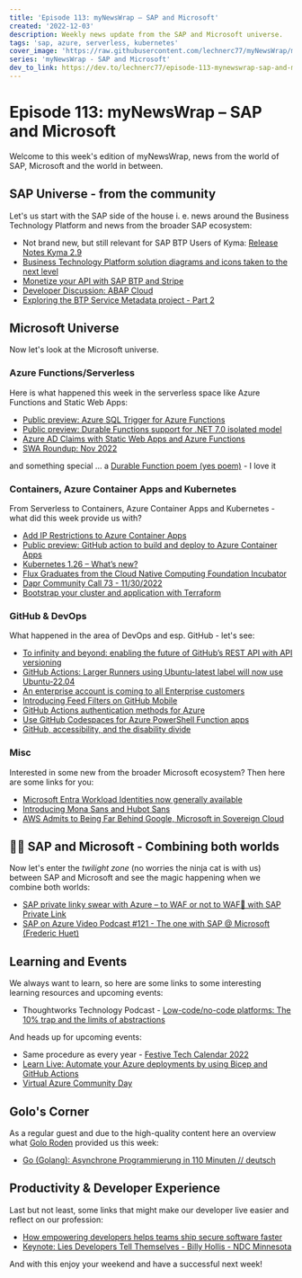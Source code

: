 ```yaml
---
title: 'Episode 113: myNewsWrap – SAP and Microsoft'
created: '2022-12-03'
description: Weekly news update from the SAP and Microsoft universe.
tags: 'sap, azure, serverless, kubernetes'
cover_image: 'https://raw.githubusercontent.com/lechnerc77/myNewsWrap/main/episodes/cover-images/episode113small.png'
series: 'myNewsWrap - SAP and Microsoft'
dev_to_link: https://dev.to/lechnerc77/episode-113-mynewswrap-sap-and-microsoft-35id
---
```


# Episode 113: myNewsWrap – SAP and Microsoft

Welcome to this week's edition of myNewsWrap, news from the world of SAP, Microsoft and the world in between.

## SAP Universe - from the community

Let's us start with the SAP side of the house i. e. news around the Business Technology Platform and news from the broader SAP ecosystem:

* Not brand new, but still relevant for SAP BTP Users of Kyma: [Release Notes Kyma 2.9](https://kyma-project.io/blog/2022/11/22/release-notes-29)
* [Business Technology Platform solution diagrams and icons taken to the next level](https://blogs.sap.com/2022/11/26/business-technology-platform-solution-diagrams-and-icons-taken-to-the-next-level/)
* [Monetize your API with SAP BTP and Stripe](https://blogs.sap.com/2022/12/01/monetize-your-api-with-sap-btp-and-stripe/)
* [Developer Discussion: ABAP Cloud](https://youtu.be/zcQsG_ett7k)
* [Exploring the BTP Service Metadata project - Part 2](https://youtu.be/hhhT1I7se3g)

## Microsoft Universe

Now let's look at the Microsoft universe.

### Azure Functions/Serverless

Here is what happened this week in the serverless space like Azure Functions and Static Web Apps:

* [Public preview: Azure SQL Trigger for Azure Functions](https://azure.microsoft.com/updates/public-preview-azure-sql-trigger-for-azure-functions-2/)
* [Public preview: Durable Functions support for .NET 7.0 isolated model](https://azure.microsoft.com/updates/public-preview-durable-functions-support-for-net-70-isolated-model/)
* [Azure AD Claims with Static Web Apps and Azure Functions](https://blog.johnnyreilly.com/2022/11/17/azure-ad-claims-static-web-apps-azure-functions)
* [SWA Roundup: Nov 2022](https://www.azurestaticwebapps.dev/blog/roundup-2022-nov)

and something special ... a [Durable Function poem (yes poem)](https://twitter.com/davidjustodavid/status/1598517002091778048) - I love it

### Containers, Azure Container Apps and Kubernetes

From Serverless to Containers, Azure Container Apps and Kubernetes - what did this week provide us with?

* [Add IP Restrictions to Azure Container Apps](https://samcogan.com/azure-container-apps-ip-restrictions/)
* [Public preview: GitHub action to build and deploy to Azure Container Apps](https://azure.microsoft.com/updates/public-preview-github-action-to-build-and-deploy-to-azure-container-apps/)
* [Kubernetes 1.26 – What’s new?](https://sysdig.com/blog/kubernetes-1-26-whats-new/)
* [Flux Graduates from the Cloud Native Computing Foundation Incubator](https://www.cncf.io/announcements/2022/11/30/flux-graduates-from-cncf-incubator/)
* [Dapr Community Call 73 - 11/30/2022](https://youtu.be/agBNoCeeHEg)
* [Bootstrap your cluster and application with Terraform](https://youtu.be/dQJIc_ErPSs)

### GitHub & DevOps

What happened in the area of DevOps and esp. GitHub - let's see:

* [To infinity and beyond: enabling the future of GitHub’s REST API with API versioning](https://github.blog/2022-11-28-to-infinity-and-beyond-enabling-the-future-of-githubs-rest-api-with-api-versioning/)
* [GitHub Actions: Larger Runners using Ubuntu-latest label will now use Ubuntu-22.04](https://github.blog/changelog/2022-12-01-github-actions-larger-runners-using-ubuntu-latest-label-will-now-use-ubuntu-22-04/)
* [An enterprise account is coming to all Enterprise customers](https://github.blog/2022-12-01-an-enterprise-account-is-coming-to-all-enterprise-customers/)
* [Introducing Feed Filters on GitHub Mobile](https://github.blog/changelog/2022-11-30-introducing-feed-filters-on-github-mobile/)
* [GitHub Actions authentication methods for Azure](https://dev.to/pwd9000/bk-1iij)
* [Use GitHub Codespaces for Azure PowerShell Function apps](https://4bes.nl/2022/11/13/use-github-codespaces-for-azure-powershell-function-apps/)
* [GitHub, accessibility, and the disability divide](https://github.blog/2022-12-02-github-accessibility-and-the-disability-divide/)

### Misc

Interested in some new from the broader Microsoft ecosystem? Then here are some links for you:

* [Microsoft Entra Workload Identities now generally available](https://techcommunity.microsoft.com/t5/microsoft-entra-azure-ad-blog/microsoft-entra-workload-identities-now-generally-available/ba-p/3402815)
* [Introducing Mona Sans and Hubot Sans](https://github.blog/2022-12-02-introducing-mona-sans-and-hubot-sans/)
* [AWS Admits to Being Far Behind Google, Microsoft in Sovereign Cloud](https://accelerationeconomy.com/cloud-wars/aws-admits-to-being-far-behind-google-microsoft-in-sovereign-cloud/)

## 🐱‍👤 SAP and Microsoft - Combining both worlds

Now let's enter the _twilight zone_ (no worries the ninja cat is with us) between SAP and Microsoft and see the magic happening when we combine both worlds:

* [SAP private linky swear with Azure – to WAF or not to WAF🐶 with SAP Private Link](https://blogs.sap.com/2022/11/30/sap-private-linky-swear-with-azure-to-waf-or-not-to-waf%f0%9f%90%b6-with-sap-private-link/)
* [SAP on Azure Video Podcast #121 - The one with SAP @ Microsoft (Frederic Huet)](https://youtu.be/XJtAwD6SfXg)

## Learning and Events

We always want to learn, so here are some links to some interesting learning resources and upcoming events:

* Thoughtworks Technology Podcast - [Low-code/no-code platforms: The 10% trap and the limits of abstractions](https://podcasts.google.com/feed/aHR0cHM6Ly90aG91Z2h0d29ya3MubGlic3luLmNvbS9yc3M/episode/YjAzMTRhNGItYTIzNS00OGI0LTg1MzItOTJjODEwMmJkZjY3?ep=14)

And heads up for upcoming events:

* Same procedure as every year - [Festive Tech Calendar 2022](https://festivetechcalendar.com/)
* [Learn Live: Automate your Azure deployments by using Bicep and GitHub Actions](https://learn.microsoft.com/events/learn-events/learnlive-automate-azure-deployments-bicep-github-actions/)
* [Virtual Azure Community Day](https://azureday.community/)

## Golo's Corner

As a regular guest and due to the high-quality content here an overview what [Golo Roden](https://twitter.com/goloroden) provided us this week:

* [Go (Golang): Asynchrone Programmierung in 110 Minuten // deutsch](https://youtu.be/przDn3XBpg4)

## Productivity & Developer Experience

Last but not least, some links that might make our developer live easier and reflect on our profession:

* [How empowering developers helps teams ship secure software faster](https://github.blog/2022-12-01-how-empowering-developers-helps-teams-ship-secure-software-faster/)
* [Keynote: Lies Developers Tell Themselves - Billy Hollis - NDC Minnesota](https://youtu.be/cADdwFk2-7U)

And with this enjoy your weekend and have a successful next week!
